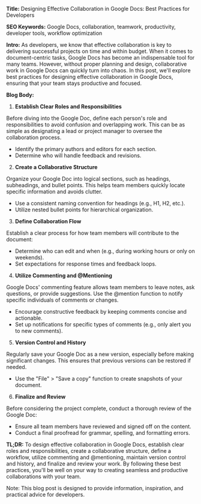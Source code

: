 **Title:** Designing Effective Collaboration in Google Docs: Best Practices for Developers

**SEO Keywords:** Google Docs, collaboration, teamwork, productivity, developer tools, workflow optimization

**Intro:**
As developers, we know that effective collaboration is key to delivering successful projects on time and within budget. When it comes to document-centric tasks, Google Docs has become an indispensable tool for many teams. However, without proper planning and design, collaborative work in Google Docs can quickly turn into chaos. In this post, we'll explore best practices for designing effective collaboration in Google Docs, ensuring that your team stays productive and focused.

**Blog Body:**
1. **Establish Clear Roles and Responsibilities**

Before diving into the Google Doc, define each person's role and responsibilities to avoid confusion and overlapping work. This can be as simple as designating a lead or project manager to oversee the collaboration process.

*   Identify the primary authors and editors for each section.
*   Determine who will handle feedback and revisions.
2. **Create a Collaborative Structure**

Organize your Google Doc into logical sections, such as headings, subheadings, and bullet points. This helps team members quickly locate specific information and avoids clutter.

*   Use a consistent naming convention for headings (e.g., H1, H2, etc.).
*   Utilize nested bullet points for hierarchical organization.
3. **Define Collaboration Flow**

Establish a clear process for how team members will contribute to the document:

*   Determine who can edit and when (e.g., during working hours or only on weekends).
*   Set expectations for response times and feedback loops.
4. **Utilize Commenting and @Mentioning**

Google Docs' commenting feature allows team members to leave notes, ask questions, or provide suggestions. Use the @mention function to notify specific individuals of comments or changes.

*   Encourage constructive feedback by keeping comments concise and actionable.
*   Set up notifications for specific types of comments (e.g., only alert you to new comments).
5. **Version Control and History**

Regularly save your Google Doc as a new version, especially before making significant changes. This ensures that previous versions can be restored if needed.

*   Use the "File" > "Save a copy" function to create snapshots of your document.
6. **Finalize and Review**

Before considering the project complete, conduct a thorough review of the Google Doc:

*   Ensure all team members have reviewed and signed off on the content.
*   Conduct a final proofread for grammar, spelling, and formatting errors.

**TL;DR:**
To design effective collaboration in Google Docs, establish clear roles and responsibilities, create a collaborative structure, define a workflow, utilize commenting and @mentioning, maintain version control and history, and finalize and review your work. By following these best practices, you'll be well on your way to creating seamless and productive collaborations with your team.

Note: This blog post is designed to provide information, inspiration, and practical advice for developers.